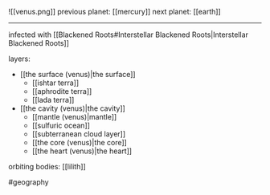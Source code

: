 ![[venus.png]]
previous planet: [[mercury]]
next planet: [[earth]]

---
infected with [[Blackened Roots#Interstellar Blackened Roots|Interstellar Blackened Roots]]

layers:
- [[the surface (venus)|the surface]]
	- [[ishtar terra]]
	- [[aphrodite terra]]
	- [[lada terra]]
- [[the cavity (venus)|the cavity]]
	- [[mantle (venus)|mantle]]
	- [[sulfuric ocean]]
	- [[subterranean cloud layer]]
	- [[the core (venus)|the core]]
	- [[the heart (venus)|the heart]]

orbiting bodies: [[lilith]]

#geography 